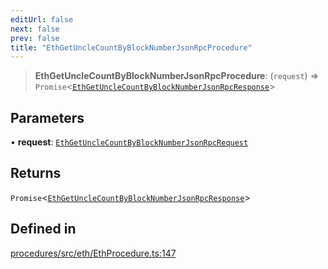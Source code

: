 ```yaml
---
editUrl: false
next: false
prev: false
title: "EthGetUncleCountByBlockNumberJsonRpcProcedure"
---
```


> **EthGetUncleCountByBlockNumberJsonRpcProcedure**: (`request`) => `Promise`\<[`EthGetUncleCountByBlockNumberJsonRpcResponse`](/reference/tevm/procedures/type-aliases/ethgetunclecountbyblocknumberjsonrpcresponse/)\>

## Parameters

• **request**: [`EthGetUncleCountByBlockNumberJsonRpcRequest`](/reference/tevm/procedures/type-aliases/ethgetunclecountbyblocknumberjsonrpcrequest/)

## Returns

`Promise`\<[`EthGetUncleCountByBlockNumberJsonRpcResponse`](/reference/tevm/procedures/type-aliases/ethgetunclecountbyblocknumberjsonrpcresponse/)\>

## Defined in

[procedures/src/eth/EthProcedure.ts:147](https://github.com/evmts/tevm-monorepo/blob/main/packages/procedures/src/eth/EthProcedure.ts#L147)
